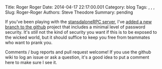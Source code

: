 Title: Roger Roger
Date: 2014-04-17 22:17:00.001
Category: blog
Tags: , , , 
Slug: Roger-Roger
Authors: Steve Theodore
Summary: pending

If you've been playing with the [stansdaloneRPC server](http://techartsurvival.blogspot.com/2014/04/earth-calling-mayastandalone.html), I've [added a new branch to the github](https://github.com/theodox/standaloneRPC/tree/more-secure) project that includes a minimal level of password security. It's _still_ not the kind of security you want if this is to be exposed to the wicked world, but it should suffice to keep you free from teammates who want to prank you.  
  
Comments / bug reports and pull request welcome!  If you use the github wiki to log an issue or ask a question, it's a good idea to put a comment here to make sure I see it.  
  



